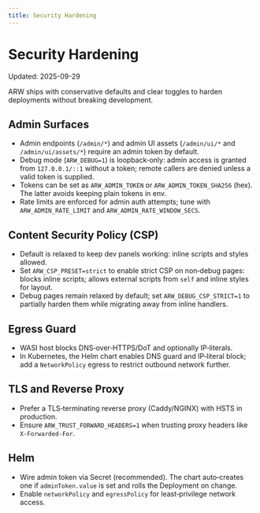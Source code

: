 ```yaml
---
title: Security Hardening
---
```


# Security Hardening
Updated: 2025-09-29

ARW ships with conservative defaults and clear toggles to harden deployments without breaking development.

## Admin Surfaces

- Admin endpoints (`/admin/*`) and admin UI assets (`/admin/ui/*` and `/admin/ui/assets/*`) require an admin token by default.
- Debug mode (`ARW_DEBUG=1`) is loopback‑only: admin access is granted from `127.0.0.1/::1` without a token; remote callers are denied unless a valid token is supplied.
- Tokens can be set as `ARW_ADMIN_TOKEN` or `ARW_ADMIN_TOKEN_SHA256` (hex). The latter avoids keeping plain tokens in env.
- Rate limits are enforced for admin auth attempts; tune with `ARW_ADMIN_RATE_LIMIT` and `ARW_ADMIN_RATE_WINDOW_SECS`.

## Content Security Policy (CSP)

- Default is relaxed to keep dev panels working: inline scripts and styles allowed.
- Set `ARW_CSP_PRESET=strict` to enable strict CSP on non‑debug pages: blocks inline scripts; allows external scripts from `self` and inline styles for layout.
- Debug pages remain relaxed by default; set `ARW_DEBUG_CSP_STRICT=1` to partially harden them while migrating away from inline handlers.

## Egress Guard

- WASI host blocks DNS‑over‑HTTPS/DoT and optionally IP‑literals.
- In Kubernetes, the Helm chart enables DNS guard and IP‑literal block; add a `NetworkPolicy` egress to restrict outbound network further.

## TLS and Reverse Proxy

- Prefer a TLS‑terminating reverse proxy (Caddy/NGINX) with HSTS in production.
- Ensure `ARW_TRUST_FORWARD_HEADERS=1` when trusting proxy headers like `X‑Forwarded‑For`.

## Helm

- Wire admin token via Secret (recommended). The chart auto‑creates one if `adminToken.value` is set and rolls the Deployment on change.
- Enable `networkPolicy` and `egressPolicy` for least‑privilege network access.
